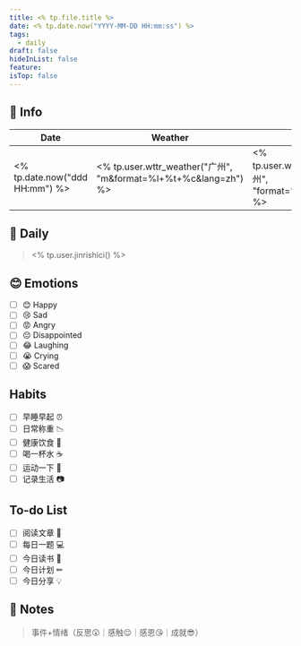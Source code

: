 ```yaml
---
title: <% tp.file.title %>
date: <% tp.date.now("YYYY-MM-DD HH:mm:ss") %>
tags:
  - daily
draft: false
hideInList: false
feature: 
isTop: false
---
```




## 📅 Info

| Date           | Weather      | Moon |
| -------------- | ------------ | ---- |
| <% tp.date.now("ddd HH:mm") %> |<% tp.user.wttr_weather("广州", "m&format=%l+%t+%c&lang=zh") %>|<% tp.user.wttr_weather("广州", "format=%m&lang=zh") %>|

## 📖 Daily

> <% tp.user.jinrishici() %>



## 😊 Emotions

- [ ] 😊 Happy
- [ ] 😢 Sad
- [ ] 😡 Angry
- [ ] 😔 Disappointed
- [ ] 😂 Laughing
- [ ] 😭 Crying
- [ ] 😱 Scared

## Habits

- [ ] 早睡早起 ⏰
- [ ] 日常称重 📉
- [ ] 健康饮食 🥗
- [ ] 喝一杯水 ☕️
- [ ] 运动一下 🏃
- [ ] 记录生活 📷

## To-do List

- [ ] 阅读文章 🔎
- [ ] 每日一题 💻
- [ ] 今日读书 📖
- [ ] 今日计划 ✏
- [ ] 今日分享 💡

## 📝 Notes
> 事件+情绪（反思😲｜感触😌｜感恩😘｜成就😎）

